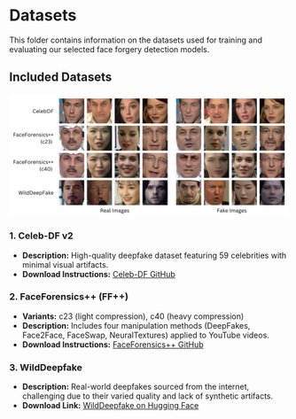 # Datasets

This folder contains information on the datasets used for training and evaluating our selected face forgery detection models.

## Included Datasets

![](samples.png)

### 1. Celeb-DF v2
- **Description:** High-quality deepfake dataset featuring 59 celebrities with minimal visual artifacts.
- **Download Instructions:** [Celeb-DF GitHub](https://github.com/yuezunli/celeb-deepfakeforensics)

### 2. FaceForensics++ (FF++)
- **Variants:** c23 (light compression), c40 (heavy compression)
- **Description:** Includes four manipulation methods (DeepFakes, Face2Face, FaceSwap, NeuralTextures) applied to YouTube videos.
- **Download Instructions:** [FaceForensics++ GitHub](https://github.com/ondyari/FaceForensics)

### 3. WildDeepfake
- **Description:** Real-world deepfakes sourced from the internet, challenging due to their varied quality and lack of synthetic artifacts.
- **Download Link:** [WildDeepfake on Hugging Face](https://huggingface.co/datasets/xingjunm/WildDeepfake/tree/main/deepfake_in_the_wild/real_train)
